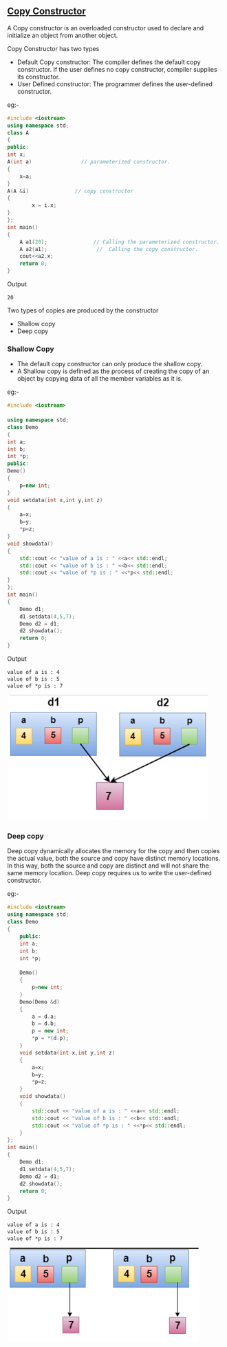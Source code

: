 ## <u>Copy Constructor</u>

A Copy constructor is an overloaded constructor used to declare and initialize an object from another object.

Copy Constructor has two types

- Default Copy constructor: The compiler defines the default copy constructor. If the user defines no copy constructor, compiler supplies its constructor.
- User Defined constructor: The programmer defines the user-defined constructor.

eg:-

```c++
#include <iostream>  
using namespace std;  
class A  
{  
public:  
int x;  
A(int a)                // parameterized constructor.  
{  
	x=a;  
}  
A(A &i)               // copy constructor  
{  
		x = i.x;  
}  
};  
int main()  
{  
	A a1(20);               // Calling the parameterized constructor.  
	A a2(a1);                //  Calling the copy constructor.  
	cout<<a2.x;  
	return 0;  
}  
```

Output

```
20
```

Two types of copies are produced by the constructor

- Shallow copy
- Deep copy

### Shallow Copy

- The default copy constructor can only produce the shallow copy.
- A Shallow copy is defined as the process of creating the copy of an object by copying data of all the member variables as it is.

eg:-

```c++
#include <iostream>  
  
using namespace std;  
class Demo  
{  
int a;  
int b;  
int *p;  
public:  
Demo()  
{  
	p=new int;  
}  
void setdata(int x,int y,int z)  
{  
	a=x;  
	b=y;  
	*p=z;  
}  
void showdata()  
{  
	std::cout << "value of a is : " <<a<< std::endl;  
	std::cout << "value of b is : " <<b<< std::endl;  
	std::cout << "value of *p is : " <<*p<< std::endl;  
}  
};  
int main()  
{  
	Demo d1;  
	d1.setdata(4,5,7);  
	Demo d2 = d1;  
	d2.showdata();  
	return 0;  
}  
```

Output

```
value of a is : 4   
value of b is : 5  
value of *p is : 7 
```

![img1](./img/Screenshot1.png)

### Deep copy

Deep copy dynamically allocates the memory for the copy and then copies the actual value, both the source and copy have distinct memory locations. In this way, both the source and copy are distinct and will not share the same memory location. Deep copy requires us to write the user-defined constructor.

eg:-

```c++
#include <iostream>  
using namespace std;  
class Demo  
{  
	public:  
	int a;  
	int b;  
	int *p;  

	Demo()  
	{  
		p=new int;  
	}  
	Demo(Demo &d)  
	{  
		a = d.a;  
		b = d.b;  
		p = new int;  
		*p = *(d.p);  
	}  
	void setdata(int x,int y,int z)  
	{  
		a=x;  
		b=y;  
		*p=z;  
	}  
	void showdata()  
	{  
		std::cout << "value of a is : " <<a<< std::endl;  
		std::cout << "value of b is : " <<b<< std::endl;  
		std::cout << "value of *p is : " <<*p<< std::endl;  
	}  
};  
int main()  
{  
	Demo d1;  
	d1.setdata(4,5,7);  
	Demo d2 = d1;  
	d2.showdata();  
	return 0;  
}  
```

Output

```
value of a is : 4   
value of b is : 5   
value of *p is : 7   
```

![img2](./img/Screenshot2.png)
